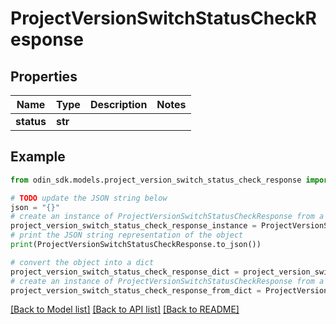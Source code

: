 # ProjectVersionSwitchStatusCheckResponse


## Properties

Name | Type | Description | Notes
------------ | ------------- | ------------- | -------------
**status** | **str** |  | 

## Example

```python
from odin_sdk.models.project_version_switch_status_check_response import ProjectVersionSwitchStatusCheckResponse

# TODO update the JSON string below
json = "{}"
# create an instance of ProjectVersionSwitchStatusCheckResponse from a JSON string
project_version_switch_status_check_response_instance = ProjectVersionSwitchStatusCheckResponse.from_json(json)
# print the JSON string representation of the object
print(ProjectVersionSwitchStatusCheckResponse.to_json())

# convert the object into a dict
project_version_switch_status_check_response_dict = project_version_switch_status_check_response_instance.to_dict()
# create an instance of ProjectVersionSwitchStatusCheckResponse from a dict
project_version_switch_status_check_response_from_dict = ProjectVersionSwitchStatusCheckResponse.from_dict(project_version_switch_status_check_response_dict)
```
[[Back to Model list]](../README.md#documentation-for-models) [[Back to API list]](../README.md#documentation-for-api-endpoints) [[Back to README]](../README.md)


